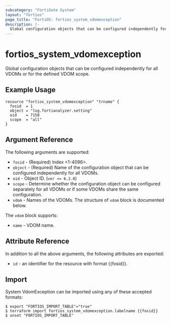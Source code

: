 ```yaml
---
subcategory: "FortiGate System"
layout: "fortios"
page_title: "FortiOS: fortios_system_vdomexception"
description: |-
  Global configuration objects that can be configured independently for all VDOMs or for the defined VDOM scope.
---
```


# fortios_system_vdomexception
Global configuration objects that can be configured independently for all VDOMs or for the defined VDOM scope.

## Example Usage

```hcl
resource "fortios_system_vdomexception" "trname" {
  fosid  = 1
  object = "log.fortianalyzer.setting"
  oid    = 7150
  scope  = "all"
}
```

## Argument Reference

The following arguments are supported:

* `fosid` - (Required) Index <1-4096>.
* `object` - (Required) Name of the configuration object that can be configured independently for all VDOMs.
* `oid` - Object ID. (`ver <= 6.2.0`)
* `scope` - Determine whether the configuration object can be configured separately for all VDOMs or if some VDOMs share the same configuration.
* `vdom` - Names of the VDOMs. The structure of `vdom` block is documented below.

The `vdom` block supports:

* `name` - VDOM name.


## Attribute Reference

In addition to all the above arguments, the following attributes are exported:
* `id` - an identifier for the resource with format {{fosid}}.

## Import

System VdomException can be imported using any of these accepted formats:
```
$ export "FORTIOS_IMPORT_TABLE"="true"
$ terraform import fortios_system_vdomexception.labelname {{fosid}}
$ unset "FORTIOS_IMPORT_TABLE"
```
